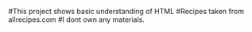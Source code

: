 #This project shows basic understanding of HTML
#Recipes taken from allrecipes.com
#I dont own any materials.

